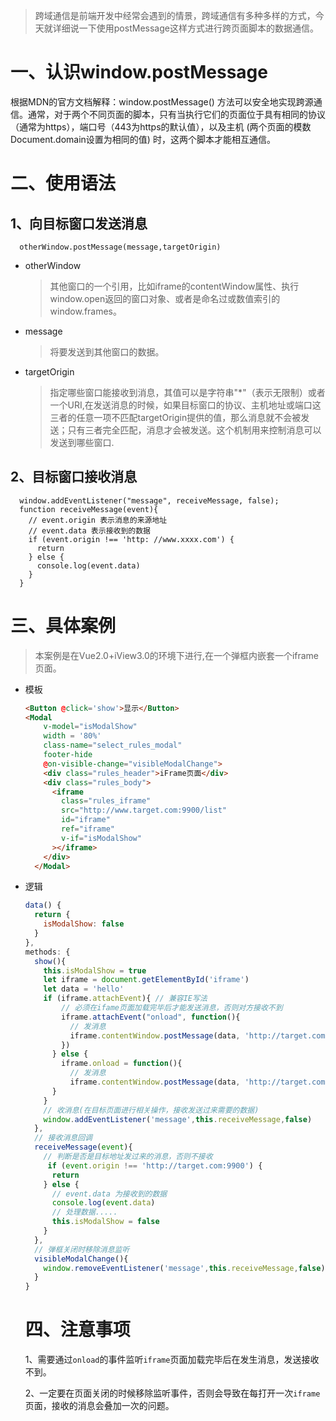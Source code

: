 > 跨域通信是前端开发中经常会遇到的情景，跨域通信有多种多样的方式，今天就详细说一下使用postMessage这样方式进行跨页面脚本的数据通信。
# 一、认识window.postMessage
根据MDN的官方文档解释：window.postMessage() 方法可以安全地实现跨源通信。通常，对于两个不同页面的脚本，只有当执行它们的页面位于具有相同的协议（通常为https），端口号（443为https的默认值），以及主机  (两个页面的模数 Document.domain设置为相同的值) 时，这两个脚本才能相互通信。
# 二、使用语法
## 1、向目标窗口发送消息
  ```
    otherWindow.postMessage(message,targetOrigin)
  ```
- otherWindow
  > 其他窗口的一个引用，比如iframe的contentWindow属性、执行window.open返回的窗口对象、或者是命名过或数值索引的window.frames。
- message
  > 将要发送到其他窗口的数据。
- targetOrigin
  > 指定哪些窗口能接收到消息，其值可以是字符串"*"（表示无限制）或者一个URI,在发送消息的时候，如果目标窗口的协议、主机地址或端口这三者的任意一项不匹配targetOrigin提供的值，那么消息就不会被发送；只有三者完全匹配，消息才会被发送。这个机制用来控制消息可以发送到哪些窗口.

## 2、目标窗口接收消息
  ```
    window.addEventListener("message", receiveMessage, false);
    function receiveMessage(event){
      // event.origin 表示消息的来源地址
      // event.data 表示接收到的数据
      if (event.origin !== 'http: //www.xxxx.com') {
        return
      } else { 
        console.log(event.data)
      }
    }
  ```

# 三、具体案例
> 本案例是在Vue2.0+iView3.0的环境下进行,在一个弹框内嵌套一个iframe页面。

- 模板
  ```html
  <Button @click='show'>显示</Button>
  <Modal
      v-model="isModalShow"
      width = '80%'
      class-name="select_rules_modal"
      footer-hide
      @on-visible-change="visibleModalChange">
      <div class="rules_header">iFrame页面</div>
      <div class="rules_body">
        <iframe
          class="rules_iframe"
          src="http://www.target.com:9900/list"
          id="iframe"
          ref="iframe"
          v-if="isModalShow"
        ></iframe>
      </div>
    </Modal>
  ```
- 逻辑
  ```javascript
  data() {
    return {
      isModalShow: false
    }
  },
  methods: {
    show(){
      this.isModalShow = true
      let iframe = document.getElementById('iframe')
      let data = 'hello'
      if (iframe.attachEvent){ // 兼容IE写法
          // 必须在ifame页面加载完毕后才能发送消息，否则对方接收不到
          iframe.attachEvent("onload", function(){
            // 发消息
            iframe.contentWindow.postMessage(data, 'http://target.com:9900')
          })
        } else {
          iframe.onload = function(){
            // 发消息
            iframe.contentWindow.postMessage(data, 'http://target.com:9900')
        }
      }
      // 收消息(在目标页面进行相关操作，接收发送过来需要的数据) 
      window.addEventListener('message',this.receiveMessage,false)
    },
    // 接收消息回调
    receiveMessage(event){
      // 判断是否是目标地址发过来的消息，否则不接收
       if (event.origin !== 'http://target.com:9900') {
        return
      } else {
        // event.data 为接收到的数据
        console.log(event.data)
        // 处理数据.....
        this.isModalShow = false
      }
    },
    // 弹框关闭时移除消息监听
    visibleModalChange(){
      window.removeEventListener('message',this.receiveMessage,false)
    }
  }
  ```
  # 四、注意事项
  1、需要通过`onload`的事件监听`iframe`页面加载完毕后在发生消息，发送接收不到。

  2、一定要在页面关闭的时候移除监听事件，否则会导致在每打开一次`iframe`页面，接收的消息会叠加一次的问题。

